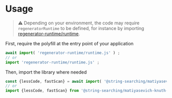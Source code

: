 # Usage

> :warning: Depending on your environment, the code may require
> `regeneratorRuntime` to be defined, for instance by importing
> [regenerator-runtime/runtime](https://www.npmjs.com/package/regenerator-runtime).

First, require the polyfill at the entry point of your application
```js
await import( 'regenerator-runtime/runtime.js' ) ;
// or
import 'regenerator-runtime/runtime.js' ;
```

Then, import the library where needed
```js
const {lessCode, fastScan} = await import( '@string-searching/matiyasevich-knuth-morris-pratt' ) ;
// or
import {lessCode, fastScan} from '@string-searching/matiyasevich-knuth-morris-pratt' ;
```
